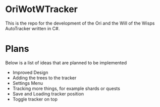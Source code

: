 # OriWotWTracker

This is the repo for the development of the Ori and the Will of the Wisps AutoTracker written in C#.

# Plans

Below is a list of ideas that are planned to be implemented
- Improved Design
- Adding the trees to the tracker
- Settings Menu
- Tracking more things, for example shards or quests
- Save and Loading tracker position
- Toggle tracker on top
